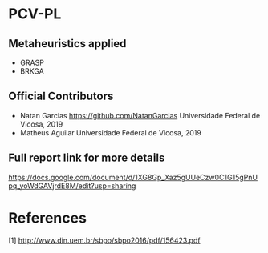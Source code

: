 # PCV-PL

## Metaheuristics applied
* GRASP
* BRKGA

## Official Contributors

* Natan Garcias https://github.com/NatanGarcias 
Universidade Federal de Vicosa, 2019
* Matheus Aguilar 
Universidade Federal de Vicosa, 2019

## Full report link for more details
https://docs.google.com/document/d/1XG8Gp_Xaz5gUUeCzw0C1G15gPnUpq_yoWdGAVjrdE8M/edit?usp=sharing

# References
[1] http://www.din.uem.br/sbpo/sbpo2016/pdf/156423.pdf
